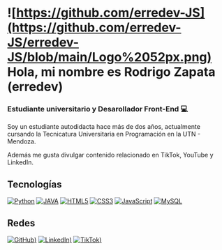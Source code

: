 # ![https://github.com/erredev-JS](https://github.com/erredev-JS/erredev-JS/blob/main/Logo%2052px.png) Hola, mi nombre es Rodrigo Zapata (erredev)
### Estudiante universitario y Desarollador Front-End 💻


Soy un estudiante autodidacta hace más de dos años, actualmente cursando la Tecnicatura Universitaria en Programación en la UTN - Mendoza.

Además me gusta  divulgar  contenido relacionado en TikTok, YouTube y LinkedIn.

##  Tecnologías

[![Python](https://img.shields.io/badge/Python-yellow?style=for-the-badge&logo=python&logoColor=white&color=8A2BE2&labelColor=101010)](https://www.python.org/)
[![JAVA](https://img.shields.io/badge/Java-ED8B00?style=for-the-badge&logo=openjdk&logoColor=white&color=8A2BE2&labelColor=101010)](https://www.java.com/)
[![HTML5](https://img.shields.io/badge/HTML5-E34F26?style=for-the-badge&logo=html5&logoColor=white&color=8A2BE2&labelColor=101010)](https://developer.mozilla.org/en-US/docs/Web/Guide/HTML/HTML5)
[![CSS3](https://img.shields.io/badge/CSS3-1572B6?style=for-the-badge&logo=css3&logoColor=white&color=8A2BE2&labelColor=101010)](https://developer.mozilla.org/en-US/docs/Web/CSS)
[![JavaScript](https://img.shields.io/badge/JavaScript-F7DF1E?style=for-the-badge&logo=javascript&logoColor=white&color=8A2BE2&labelColor=101010)](https://developer.mozilla.org/en-US/docs/Web/JavaScript)
[![MySQL](https://img.shields.io/badge/MySQL-4479A1?style=for-the-badge&logo=mysql&logoColor=white&color=8A2BE2&labelColor=101010)](https://www.mysql.com/)

## Redes

[![GitHub](https://img.shields.io/badge/Instagram-E4405F?style=for-the-badge&logo=instagram&logoColor=white&color=8A2BE2&labelColor=101010))](https://github.com/erredev-JS)
[![LinkedIn](https://img.shields.io/badge/LinkedIn-0077B5?style=for-the-badge&logo=linkedin&logoColor=white&color=8A2BE2&labelColor=101010))](https://www.linkedin.com/in/rodrigo-alejandro-zapata-nicito-280ab4214/)
[![TikTok](https://img.shields.io/badge/TikTok-000000?style=for-the-badge&logo=tiktok&logoColor=white&color=8A2BE2&labelColor=101010))](https://www.tiktok.com/@erre_dev)
